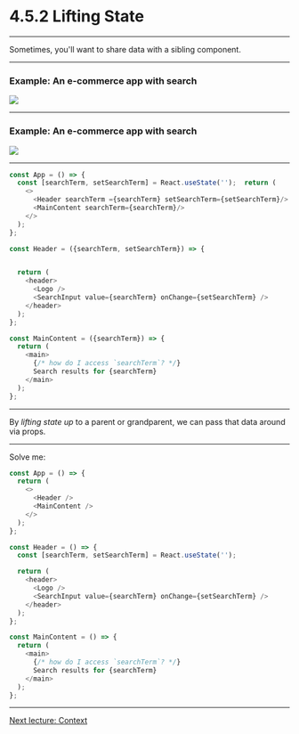 # 4.5.2 Lifting State

---

Sometimes, you'll want to share data with a sibling component.

---

### Example: An e-commerce app with search

<img src="./assets/search-app-init.png" />

---

### Example: An e-commerce app with search

<img src="./assets/search-app-filled.png" />

---

```js
const App = () => {
  const [searchTerm, setSearchTerm] = React.useState('');  return (
    <>
      <Header searchTerm ={searchTerm} setSearchTerm={setSearchTerm}/>
      <MainContent searchTerm={searchTerm}/>
    </>
  );
};

const Header = ({searchTerm, setSearchTerm}) => {


  return (
    <header>
      <Logo />
      <SearchInput value={searchTerm} onChange={setSearchTerm} />
    </header>
  );
};

const MainContent = ({searchTerm}) => {
  return (
    <main>
      {/* how do I access `searchTerm`? */}
      Search results for {searchTerm}
    </main>
  );
};
```

---

By _lifting state up_ to a parent or grandparent, we can pass that data around via props.

---

Solve me:

```js
const App = () => {
  return (
    <>
      <Header />
      <MainContent />
    </>
  );
};

const Header = () => {
  const [searchTerm, setSearchTerm] = React.useState('');

  return (
    <header>
      <Logo />
      <SearchInput value={searchTerm} onChange={setSearchTerm} />
    </header>
  );
};

const MainContent = () => {
  return (
    <main>
      {/* how do I access `searchTerm`? */}
      Search results for {searchTerm}
    </main>
  );
};
```

---

<!-- 
# Exercise

Lift state up

---

```js
const App = () => {
  return (
    <>
      <Header />
      <WelcomeBack />
    </>
  )
};

const Header = () => {
  const [username, setUsername] = React.useState('');
  const [password, setPassword] = React.useState('');
  const [user, setUser] = React.useState(null);

  return (
    <form
      onSubmit={() => {
        logInUser(username, password).then((user) => {
          setUser(user);
        })
      }}
    >
      <Input
        label="Username"
        value={username}
        handleChange={setUsername}
      />
      <Input
        label="Password"
        type="password"
        value={password}
        handleChange={setPassword}
      />
      <button>Submit</button>
    </>
  )
}

const WelcomeBack = () => {
  return (
    <div>
      Welcome back, {user.displayName}!
    </div>
  )
}
```

---

```js
const App = () => {
  return (
    <>
      <SearchBar />
      <Main />
    </>
  )
}

const SearchBar = () => {
  const [searchTerm, setSearchTerm] = React.useState('');

  return (
    <form
      onSubmit={() => {
        fetchSearchResults(searchTerm)
          .then(results => console.log(results))
      }}
    >
      <Input
        label="Search for an item:"
        value={searchTerm}
        handleChange={setSearchTerm}
      />
      <Button>Go</Button>
    </form>
  )
}

const Main = () => {
  return (
    <>
      <News />
      <SearchResults />
    </>
  )
}

const SearchResults = () => {
  return searchResults.map(result => (
    <SearchResult
      key={result.id}
      title={result.title}
      description={result.description}
    />
  ))
}
``` 

---
-->

[Next lecture: Context](../lecture-5-context)
